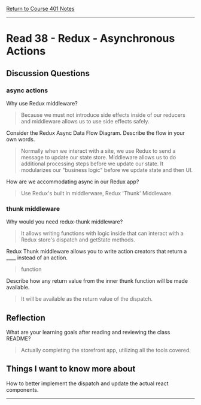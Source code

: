 [Return to Course 401 Notes](https://KrisDunning.github.io/401-Reading-Notes)

-----

# Read 38 - Redux - Asynchronous Actions

## Discussion Questions

### async actions

Why use Redux middleware?
> Because we must not introduce side effects inside of our reducers and middleware allows us to use side effects safely.

Consider the Redux Async Data Flow Diagram. Describe the flow in your own words.
> Normally when we interact with a site, we use Redux to send a message to update our state store. Middleware allows us to do additional processing steps before we update our state. It modularizes our "business logic" before we update state and then UI.

How are we accommodating async in our Redux app?
> Use Redux's built in middlerware, Redux 'Thunk' Middleware.

### thunk middleware

Why would you need redux-thunk middleware?
> It allows writing functions with logic inside that can interact with a Redux store's dispatch and getState methods.

Redux Thunk middleware allows you to write action creators that return a ____ instead of an action.
> function

Describe how any return value from the inner thunk function will be made available.
> It will be available as the return value of the dispatch.

## Reflection

What are your learning goals after reading and reviewing the class README?
> Actually completing the storefront app, utilizing all the tools covered.

## Things I want to know more about

How to better implement the dispatch and update the actual react components.

-----

